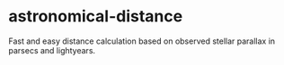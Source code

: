 # astronomical-distance
Fast and easy distance calculation based on observed stellar parallax in parsecs and lightyears. 
